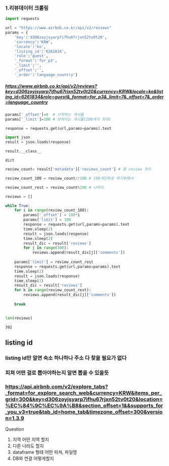 
### 1.리뷰데이터 크롤링


```python
import requests
```


```python
url = "https://www.airbnb.co.kr/api/v2/reviews"
params = {
    'key':'d306zoyjsyarp7ifhu67rjxn52tv0t20',
    'currency':'KRW',
    'locale':'ko',
    'listing_id':'6261834',
    'role':'guest',
    '_format':'for_p3',
    '_limit':'',
    '_offset':'',
    '_order':'language_country'}
```

##### https://www.airbnb.co.kr/api/v2/reviews?key=d306zoyjsyarp7ifhu67rjxn52tv0t20&currency=KRW&locale=ko&listing_id=6261834&role=guest&_format=for_p3&_limit=7&_offset=7&_order=language_country


```python
params['_offset']=0  # 시작하는 게시물
params['_limit']=100 # 보여지는 게시물(100개가 최대)
```


```python
response = requests.get(url,params=params).text
```


```python
import json
result = json.loads(response)
```


```python
result.__class__
```




    dict




```python
review_count= result['metadata']['reviews_count'] # 총 review 갯수
```


```python
review_count_100 = review_count//100 # 100개단위로 하기위해서
```


```python
review_count_rest = review_count%100 # 나머지
```


```python
reviews = []

while True:
    for i in range(review_count_100):
        params['_offset'] = 100*i
        params['limit'] = 100
        response = requests.get(url,params=params).text
        time.sleep(2)
        result = json.loads(response)
        time.sleep(2)
        result_dic = result['reviews']
        for j in range(100):
            reviews.append(result_dic[j]['comments'])
            
    params['limit'] = review_count_rest
    response = requests.get(url,params=params).text
    time.sleep(2)
    result = json.loads(response)
    time.sleep(2)
    result_dic = result['reviews']
    for k in range(review_count_rest):
        reviews.append(result_dic[j]['comments'])
        
    break
    
```


```python
len(reviews)
```




    392



## listing id

### listing id만 알면 숙소 하나하나 주소 다 찾을 필요가 없다
### 피쳐 어떤 걸로 뽑아야하는지 알면 뽑을 수 있을듯
### https://api.airbnb.com/v2/explore_tabs?_format=for_explore_search_web&currency=KRW&items_per_grid=300&key=d306zoyjsyarp7ifhu67rjxn52tv0t20&location=%EC%84%9C%EC%9A%B8&section_offset=1&&supports_for_you_v3=true&tab_id=home_tab&timezone_offset=300&version=1.3.9

Question
1. 지역 어떤 지역 할지
2. 다른 나라도 할지
3. dataframe 형태 어떤 피쳐, 파일명
4.  DB와 연결 어떻게할지
